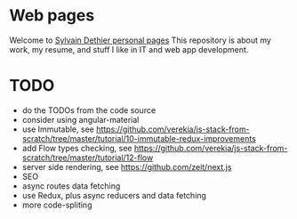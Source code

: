 # Web pages
Welcome to [Sylvain Dethier personal pages][url]
This repository is about my work, my resume, and stuff I like in IT and web app development.


[url]: https://sylvaindethier.github.io/

# TODO
* do the TODOs from the code source
* consider using angular-material
* use Immutable, see https://github.com/verekia/js-stack-from-scratch/tree/master/tutorial/10-immutable-redux-improvements
* add Flow types checking, see https://github.com/verekia/js-stack-from-scratch/tree/master/tutorial/12-flow
* server side rendering, see https://github.com/zeit/next.js
* SEO
* async routes data fetching
* use Redux, plus async reducers and data fetching
* more code-spliting
